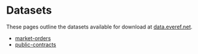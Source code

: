 # Datasets

These pages outline the datasets available for download at [data.everef.net](https://data.everef.net/).

* [market-orders](market-orders.md)
* [public-contracts](public-contracts.md)
